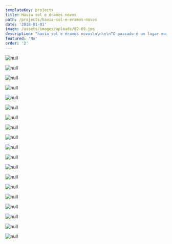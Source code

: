 ```yaml
---
templateKey: projects
title: Havia sol e éramos novos
path: /projects/havia-sol-e-eramos-novos
date: '2018-01-01'
image: /assets/images/uploads/02-09.jpg
description: "havia sol e éramos novos\n\n\n\n“O passado é um lugar muito bonito. Era verão, os dias longos, havia sol e éramos novos. Quando olhamos para algo o tempo suficiente, essa coisa muda.”\n\nCom essas palavras Martim Ramos inicia a carta enviada à seu amigo, Jordi Burch, em que narra suas sensações quando retratado por ele, há quatro anos, em Lisboa. A atmosfera de um tempo que não existe mais, de um tempo suspenso, que mistura nostalgia, idealização, tristeza e ironia está presente em seu texto e nas imagens de Jordi. Será o passado um lugar mais confortável? Ou será isso uma ilusão da juventude? \n\nEm uma busca por si mesmo e por suas raízes, o artista registra e se projeta no outro, um familiar, um amigo, um pai, um irmão. Suas imagens são fragmentos que formam um quebra-cabeça que nunca está completo. São peças soltas, que flutuam, se tocam, se olham, mas não se encaixam plenamente. \n\nCatalão, Jordi foi para Lisboa aos cinco anos, onde passou sua infância e adolescência, e há mais de oito anos vive em São Paulo. Apesar de se dizer um homem do mundo, sem endereço definido, no Brasil criou raízes com o nascimento de seu filho Miguel, há pouco mais de dois anos.\n\nAs fotografias desse livro partiram do projeto DR - Diário da República, idealizado pelos fotógrafos do extinto coletivo kameraphoto, entre eles, Jordi. Iniciado em 2010, ano em que Portugal celebrou o centenário da proclamação da República, DR propunha, a partir da documentação do país a cada dois anos, a construção de uma memória coletiva ao longo de uma década (2010-2020).  \n\nA crise em Portugal está obviamente presente como pano de fundo nos retratos do artista, mas, como ele repete, “sempre lembro da frase de Stalin: ´A morte de uma pessoa é uma tragédia; a de milhões, uma estatística.´ Portugal aqui é uma consequência, tanto para mim, quanto para aqueles que fotografo.” No fim, este não é um trabalho sobre o país, é um trabalho sobre o artista e aqueles que o rodeiam.\n\nSuas fotos captam memórias afetivas e momentos íntimos. Ao mesmo tempo, são performáticas. Jordi pede aos fotografados que enviem suas impressões do momento do registro e alguns destes relatos também estão aqui presentes. Em um exercício similar, o artista divide suas impressões: \n\n“É como se a vida fosse um filme que pausamos na parte que mais nos interessa.\_É no momento desse pause que aparecem as referências em nós entranhadas. Não consigo trabalhar sobre a morte sem olhar para a vida, ou viver intensamente. O interessante são as sutilezas desse lugar neutro, que é o de estar vivo a pensar na morte. São pequenas coisas que sentimos, que não são palpáveis. Qual é a forma da morte? Do amor? Da saudade? Não sabemos, mas sentimos. É aí que a arte nos ajuda. Dá-nos a forma das coisas simples que não conseguimos ver.”\n\nIsabella Lenzi\n\nJunho de 2015"
featured: 'No'
order: '2'
---
```

![null](/assets/images/uploads/02-02.jpg)

![null](/assets/images/uploads/02-01.jpg)

![null]()

![null](/assets/images/uploads/02-04.jpg)

![null](/assets/images/uploads/02-05.jpg)

![null](/assets/images/uploads/02-06.jpg)

![null](/assets/images/uploads/02-07.jpg)

![null](/assets/images/uploads/02-08.jpg)

![null](/assets/images/uploads/02-09.jpg)

![null](/assets/images/uploads/02-010.jpg)

![null](/assets/images/uploads/02-012.jpg)

![null](/assets/images/uploads/02-013.jpg)

![null](/assets/images/uploads/02-014.jpg)

![null](/assets/images/uploads/02-015.jpg)

![null]()

![null](/assets/images/uploads/02-017.jpg)

![null](/assets/images/uploads/02-018.jpg)

![null](/assets/images/uploads/02-019.jpg)

![null](/assets/images/uploads/02-020.jpg)
